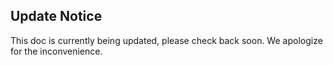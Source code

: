 ## Update Notice

This doc is currently being updated, please check back soon. We apologize for the inconvenience.
